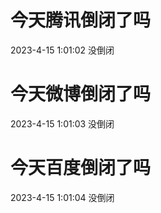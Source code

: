 # 今天腾讯倒闭了吗

2023-4-15 1:01:02 没倒闭

# 今天微博倒闭了吗

2023-4-15 1:01:03 没倒闭

# 今天百度倒闭了吗

2023-4-15 1:01:04 没倒闭

